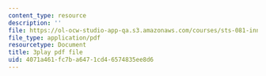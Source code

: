 ```yaml
---
content_type: resource
description: ''
file: https://ol-ocw-studio-app-qa.s3.amazonaws.com/courses/sts-081-innovation-systems-for-science-technology-energy-manufacturing-and-health-spring-2017/4071a461fc7ba6471cd46574835ee8d6_L-Y4K7LfHms.pdf
file_type: application/pdf
resourcetype: Document
title: 3play pdf file
uid: 4071a461-fc7b-a647-1cd4-6574835ee8d6
---
```

